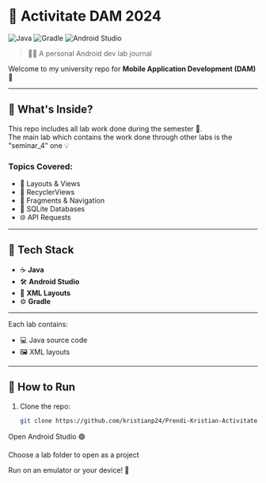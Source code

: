 # 📱 Activitate DAM 2024
![Java](https://img.shields.io/badge/Java-21-orange?logo=openjdk&logoColor=white)
![Gradle](https://img.shields.io/badge/Gradle-7.6-02303A?logo=gradle&logoColor=white)
![Android Studio](https://img.shields.io/badge/Android%20Studio-Koala-green?logo=androidstudio&logoColor=white)

> 🧑‍🎓 A personal Android dev lab journal

Welcome to my university repo for **Mobile Application Development (DAM)** 🚀

---

## 📘 What's Inside?

This repo includes all lab work done during the semester 📆.  
The main lab which contains the work done through other labs is the "seminar_4" one 💡

### Topics Covered:
- 🧱 Layouts & Views
- 🔁 RecyclerViews
- 🧭 Fragments & Navigation
- 💾 SQLite Databases
- 🌐 API Requests

---

## 🧰 Tech Stack

- ☕ **Java**
- 🛠️ **Android Studio**
- 🧾 **XML Layouts**
- ⚙️ **Gradle**

---


Each lab contains:
- 💻 Java source code
- 🖼️ XML layouts


---

## 🚀 How to Run

1. Clone the repo:
   ```bash
   git clone https://github.com/kristianp24/Prendi-Kristian-ActivitateDAM2024.git
Open Android Studio 🟢

Choose a lab folder to open as a project

Run on an emulator or your device! 📲


